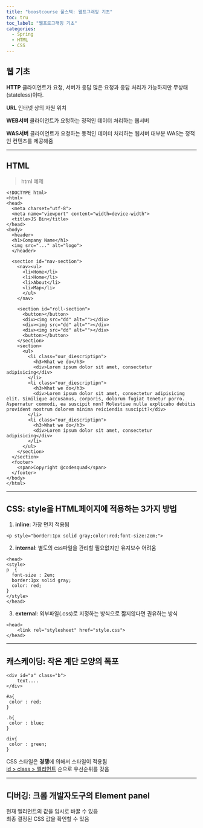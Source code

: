 ```yaml
---
title: "boostcourse 풀스택: 웹프그래밍 기초"
toc: tru
toc_label: "웹프로그래밍 기초"
categories:
  - Spring
  - HTML
  - CSS
---
```



## 웹 기초

**HTTP**
클라이언트가 요청, 서버가 응답
많은 요청과 응답 처리가 가능하지만 무상태(stateless)이다.

**URL**
인터넷 상의 자원 위치

**WEB서버**
클라이언트가 요청하는 정적인 데이터 처리하는 웹서버

**WAS서버**
클라이언트가 요청하는 동적인 데이터 처리하는 웹서버
대부분 WAS는 정적인 컨텐츠를 제공해줌  

---

## HTML

>html 예제  
>
```
<!DOCTYPE html>
<html>
<head>
  <meta charset="utf-8">
  <meta name="viewport" content="width=device-width">
  <title>JS Bin</title>
</head>
<body>
  <header>
  <h1>Company Name</h1>
  <img src="..." alt="logo">
  </header>
  
  <section id="nav-section">
    <nav><ul>
      <li>Home</li>
      <li>Home</li>
      <li>About</li>
      <li>Map</li>
      </ul>
    </nav>
    
    <section id="roll-section">
      <button></button>
      <div><img src="dd" alt=""></div>
      <div><img src="dd" alt=""></div>
      <div><img src="dd" alt=""></div>
      <button></button>
    </section>
    <section>
      <ul>
        <li class="our_diescriptipn">
          <h3>What we do</h3>
          <div>Lorem ipsum dolor sit amet, consectetur adipisicing</div>
        </li>
        <li class="our_diescriptipn">
          <h3>What we do</h3>
          <div>Lorem ipsum dolor sit amet, consectetur adipisicing elit. Similique accusamus, corporis, dolorum fugiat tenetur porro. Aspernatur commodi, ea suscipit non? Molestiae nulla explicabo debitis provident nostrum dolorem minima reiciendis suscipit?</div>
        </li>
        <li class="our_diescriptipn">
          <h3>What we do</h3>
          <div>Lorem ipsum dolor sit amet, consectetur adipisicing</div>
        </li>
      </ul>
    </section>
  </section>
  <footer>
    <span>Copyright @codesquad</span> 
  </footer>
</body>
</html>
```
---

## CSS: style을 HTML페이지에 적용하는 3가지 방법

1. **inline**: 가장 먼저 적용됨
```
<p style="border:1px solid gray;color:red;font-size:2em;">
```

2. **internal**: 별도의 css파일을 관리할 필요없지만 유지보수 어려움

```
<head>
<style>
p  {
  font-size : 2em;
  border:1px solid gray;
  color: red;
}
</style>
</head>
```

3. **external**: 외부파일(.css)로 지정하는 방식으로 짧지않다면 권유하는 방식

```
<head>
	<link rel="stylesheet" href="style.css">
</head>
```

---

## 캐스케이딩: 작은 계단 모양의 폭포

```
<div id="a" class="b">
	text....
</div>
```

```
#a{
 color : red;
}

.b{
 color : blue;
}

div{
 color : green;
}
```
CSS 스타일은 **경쟁**에 의해서 스타일이 적용됨  
<u>id > class > 엘리먼트</u> 순으로 우선순위를 갖음

---

## 디버깅:  크롬 개발자도구의 Element panel

현재 엘리먼트의 값을 임시로 바꿀 수 있음  
최종 결정된 CSS 값을 확인할 수 있음


